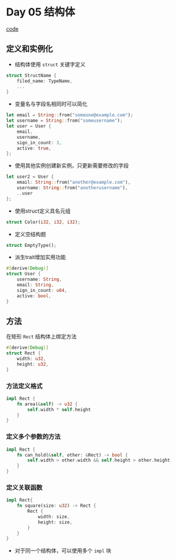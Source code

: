 # Day 05 结构体

[code](rust_struct/)

## 定义和实例化

* 结构体使用 `struct` 关键字定义

```rust
struct StructName {
    filed_name: TypeName,
    ...
}
```

* 变量名与字段名相同时可以简化

```rust
let email = String::from("someone@example.com");
let username = String::from("someusername");
let user = User {
    email,
    username,
    sign_in_count: 3,
    active: true,
};
```

* 使用其他实例创建新实例，只更新需要修改的字段

```rust
let user2 = User {
    email: String::from("another@example.com"),
    username: String::from("anotherusername"),
    ..user
};
```

* 使用struct定义具名元组

```rust
struct Color(i32, i32, i32);
```

* 定义空结构题

```rust
struct EmptyType();
```

* 派生trait增加实用功能

```rust
#[derive(Debug)]
struct User {
    username: String,
    email: String,
    sign_in_count: u64,
    active: bool,
}
```

## 方法

在矩形 `Rect` 结构体上绑定方法

```rust
#[derive(Debug)]
struct Rect {
    width: u32,
    height: u32,
}
```

### 方法定义格式 

```rust
impl Rect {
    fn area(&self) -> u32 {
        self.width * self.height
    }
}
```

### 定义多个参数的方法

```rust
impl Rect {
    fn can_hold(&self, other: &Rect) -> bool {
        self.width > other.width && self.height > other.height
    }
}
```

### 定义关联函数

```rust
impl Rect{
    fn square(size: u32) -> Rect {
        Rect {
            width: size,
            height: size,
        }
    }
}
```

* 对于同一个结构体，可以使用多个 `impl` 块